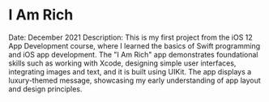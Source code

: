 # I Am Rich
Date: December 2021
Description:
This is my first project from the iOS 12 App Development course, where I learned the basics of Swift programming and iOS app development. The "I Am Rich" app demonstrates foundational skills such as working with Xcode, designing simple user interfaces, integrating images and text, and it is built using UIKit. The app displays a luxury-themed message, showcasing my early understanding of app layout and design principles.
